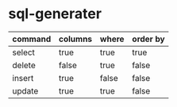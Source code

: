 # sql-generater

|command|columns|where|order by|
|:--|:--|:--|:--|
|select|true|true|true|
|delete|false|true|false|
|insert|true|false|false|
|update|true|true|false|
